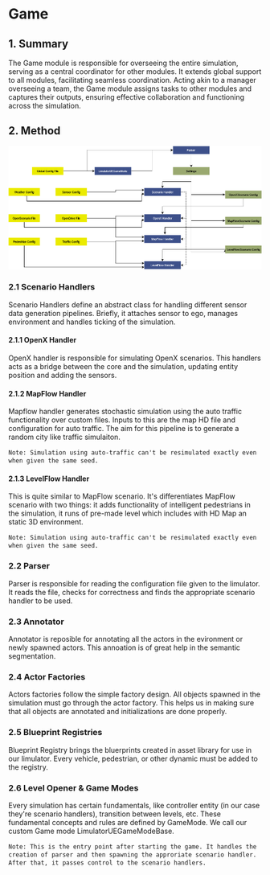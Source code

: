 
# Game

## 1. Summary
The Game module is responsible for overseeing the entire simulation, serving as a central coordinator for other modules. It extends global support to all modules, facilitating seamless coordination. Acting akin to a manager overseeing a team, the Game module assigns tasks to other modules and captures their outputs, ensuring effective collaboration and functioning across the simulation.

## 2. Method
![Game Flowchart](resources/parsing.png)

### 2.1 Scenario Handlers
Scenario Handlers define an abstract class for handling different sensor data generation pipelines. Briefly, it attaches sensor to ego, manages environment and handles ticking of the simulation. 

#### 2.1.1 OpenX Handler
OpenX handler is responsible for simulating OpenX scenarios. This handlers acts as a bridge between the core and the simulation, updating entity position and adding the sensors. 

#### 2.1.2 MapFlow Handler
Mapflow handler generates stochastic simulation using the auto traffic functionality over custom files. Inputs to this are the map HD file and configuration for auto traffic. The aim for this pipeline is to generate a random city like traffic simulaiton. 

    Note: Simulation using auto-traffic can't be resimulated exactly even when given the same seed. 

#### 2.1.3 LevelFlow Handler
This is quite similar to MapFlow scenario. It's differentiates MapFlow scenario with two things: it adds functionality of intelligent pedestrians in the simulation, it runs of pre-made level which includes with HD Map an static 3D environment. 

    Note: Simulation using auto-traffic can't be resimulated exactly even when given the same seed. 

### 2.2 Parser 
Parser is responsible for reading the configuration file given to the limulator. It reads the file, checks for correctness and finds the appropriate scenario handler to be used.  

### 2.3 Annotator
Annotator is reposible for annotating all the actors in the evironment or newly spawned actors. This annoation is of great help in the semantic segmentation.  

### 2.4 Actor Factories 
Actors factories follow the simple factory design. All objects spawned in the simulation must go through the actor factory. This helps us in making sure that all objects are annotated and initializations are done properly. 

### 2.5 Blueprint Registries
Blueprint Registry brings the bluerprints created in asset library for use in our limulator. Every vehicle, pedestrian, or other dynamic must be added to the registry. 

### 2.6 Level Opener & Game Modes
Every simulation has certain fundamentals, like controller entity (in our case they're scenario handlers), transition between levels, etc. These fundamental concepts and rules are defined by GameMode. We call our custom Game mode LimulatorUEGameModeBase. 

    Note: This is the entry point after starting the game. It handles the creation of parser and then spawning the approriate scenario handler. After that, it passes control to the scenario handlers.  
